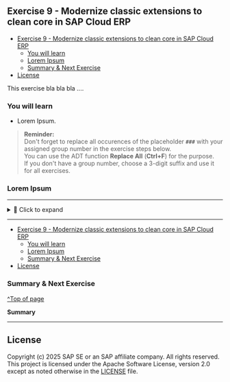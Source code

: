 
## Exercise 9 - Modernize classic extensions to clean core in SAP Cloud ERP 

- [Exercise 9 - Modernize classic extensions to clean core in SAP Cloud ERP](#exercise-9---modernize-classic-extensions-to-clean-core-in-sap-cloud-erp)
  - [You will learn](#you-will-learn)
  - [Lorem Ipsum](#lorem-ipsum)
  - [Summary \& Next Exercise](#summary--next-exercise)
- [License](#license)

<!-- Exercise Description -->
This exercise bla bla bla ....

### You will learn  
- Lorem Ipsum.


> **Reminder:**   
> Don't forget to replace all occurences of the placeholder **`###`** with your assigned group number in the exercise steps below.  
> You can use the ADT function **Replace All** (**Ctrl+F**) for the purpose.   
> If you don't have a group number, choose a 3-digit suffix and use it for all exercises.

### Lorem Ipsum
---

<details>
  <summary>🔵 Click to expand</summary>
  
1. [Please open this tutorial for this exercisse](https://github.com/SAP-samples)

</details>

---

- [Exercise 9 - Modernize classic extensions to clean core in SAP Cloud ERP](#exercise-9---modernize-classic-extensions-to-clean-core-in-sap-cloud-erp)
  - [You will learn](#you-will-learn)
  - [Lorem Ipsum](#lorem-ipsum)
  - [Summary \& Next Exercise](#summary--next-exercise)
- [License](#license)


### Summary & Next Exercise
[^Top of page](#)

**Summary**


---

## License
Copyright (c) 2025 SAP SE or an SAP affiliate company. All rights reserved. This project is licensed under the Apache Software License, version 2.0 except as noted otherwise in the [LICENSE](../../LICENSE) file.